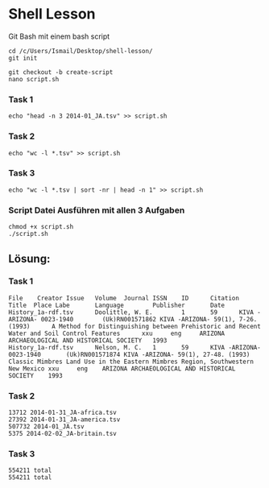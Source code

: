 # Shell Lesson
Git Bash mit einem bash script
```
cd /c/Users/Ismail/Desktop/shell-lesson/
git init

git checkout -b create-script
nano script.sh
```
### Task 1
```
echo "head -n 3 2014-01_JA.tsv" >> script.sh
```
### Task 2
```
echo "wc -l *.tsv" >> script.sh
```
### Task 3
```
echo "wc -l *.tsv | sort -nr | head -n 1" >> script.sh
```
### Script Datei Ausführen mit allen 3 Aufgaben
```
chmod +x script.sh
./script.sh
```
## Lösung:

### Task 1
```
File    Creator Issue   Volume  Journal ISSN    ID      Citation        Title  Place Labe       Language        Publisher       Date
History_1a-rdf.tsv      Doolittle, W. E.        1       59      KIVA -ARIZONA- 0023-1940        (Uk)RN001571862 KIVA -ARIZONA- 59(1), 7-26. (1993)      A Method for Distinguishing between Prehistoric and Recent Water and Soil Control Features      xxu     eng     ARIZONA ARCHAEOLOGICAL AND HISTORICAL SOCIETY   1993
History_1a-rdf.tsv      Nelson, M. C.   1       59      KIVA -ARIZONA-  0023-1940       (Uk)RN001571874 KIVA -ARIZONA- 59(1), 27-48. (1993)     Classic Mimbres Land Use in the Eastern Mimbres Region, Southwestern New Mexico xxu     eng    ARIZONA ARCHAEOLOGICAL AND HISTORICAL SOCIETY    1993
```
### Task 2
```
13712 2014-01-31_JA-africa.tsv
27392 2014-01-31_JA-america.tsv
507732 2014-01_JA.tsv
5375 2014-02-02_JA-britain.tsv
```
### Task 3
```
554211 total
554211 total
```

